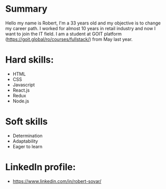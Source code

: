 # Summary

Hello my name is Robert, I'm a 33 years old and my objective is to change my career path. I worked for almost 10 years in retail industry and now I want to join the IT field. I am a student at GOIT platform (https://goit.global/ro/courses/fullstack/) from May last year.

# Hard skills: 

* HTML
* CSS
* Javascript
* React.js
* Redux
* Node.js

# Soft skills

* Determination
* Adaptability
* Eager to learn


# LinkedIn profile: 
* https://www.linkedin.com/in/robert-sovar/

